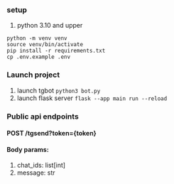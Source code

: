 ### setup
1) python 3.10 and upper

```commandline
python -m venv venv
source venv/bin/activate
pip install -r requirements.txt
cp .env.example .env
```

### Launch project
1) launch tgbot `python3 bot.py`
2) launch flask server `flask --app main run --reload`

### Public api endpoints

#### POST /tgsend?token={token}
#### Body params:
1) chat_ids: list[int]
2) message: str
